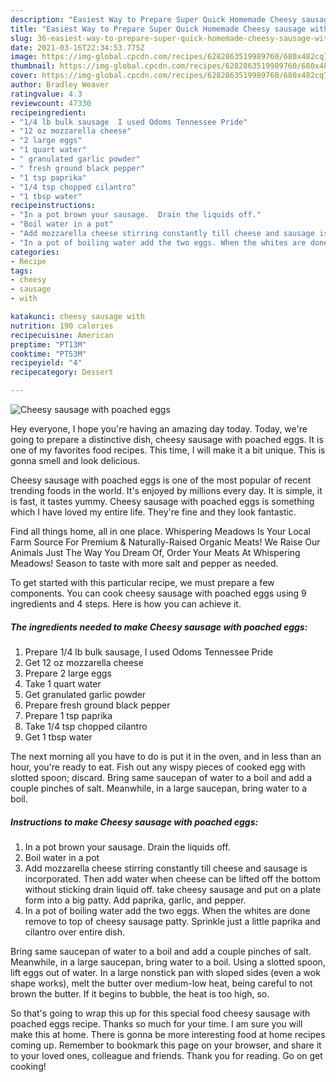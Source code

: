```yaml
---
description: "Easiest Way to Prepare Super Quick Homemade Cheesy sausage with poached eggs"
title: "Easiest Way to Prepare Super Quick Homemade Cheesy sausage with poached eggs"
slug: 36-easiest-way-to-prepare-super-quick-homemade-cheesy-sausage-with-poached-eggs
date: 2021-03-16T22:34:53.775Z
image: https://img-global.cpcdn.com/recipes/6282863519989760/680x482cq70/cheesy-sausage-with-poached-eggs-recipe-main-photo.jpg
thumbnail: https://img-global.cpcdn.com/recipes/6282863519989760/680x482cq70/cheesy-sausage-with-poached-eggs-recipe-main-photo.jpg
cover: https://img-global.cpcdn.com/recipes/6282863519989760/680x482cq70/cheesy-sausage-with-poached-eggs-recipe-main-photo.jpg
author: Bradley Weaver
ratingvalue: 4.3
reviewcount: 47330
recipeingredient:
- "1/4 lb bulk sausage  I used Odoms Tennessee Pride"
- "12 oz mozzarella cheese"
- "2 large eggs"
- "1 quart water"
- " granulated garlic powder"
- " fresh ground black pepper"
- "1 tsp paprika"
- "1/4 tsp chopped cilantro"
- "1 tbsp water"
recipeinstructions:
- "In a pot brown your sausage.  Drain the liquids off."
- "Boil water in a pot"
- "Add mozzarella cheese stirring constantly till cheese and sausage is incorporated. Then add water when cheese can be lifted off the bottom without sticking drain liquid off. take cheesy sausage and put on a plate form into a big patty. Add paprika,  garlic,  and pepper."
- "In a pot of boiling water add the two eggs. When the whites are done remove to top of cheesy sausage patty. Sprinkle just a little paprika and cilantro over entire dish."
categories:
- Recipe
tags:
- cheesy
- sausage
- with

katakunci: cheesy sausage with 
nutrition: 190 calories
recipecuisine: American
preptime: "PT13M"
cooktime: "PT53M"
recipeyield: "4"
recipecategory: Dessert

---
```



![Cheesy sausage with poached eggs](https://img-global.cpcdn.com/recipes/6282863519989760/680x482cq70/cheesy-sausage-with-poached-eggs-recipe-main-photo.jpg)

Hey everyone, I hope you're having an amazing day today. Today, we're going to prepare a distinctive dish, cheesy sausage with poached eggs. It is one of my favorites food recipes. This time, I will make it a bit unique. This is gonna smell and look delicious.

Cheesy sausage with poached eggs is one of the most popular of recent trending foods in the world. It's enjoyed by millions every day. It is simple, it is fast, it tastes yummy. Cheesy sausage with poached eggs is something which I have loved my entire life. They're fine and they look fantastic.

Find all things home, all in one place. Whispering Meadows Is Your Local Farm Source For Premium &amp; Naturally-Raised Organic Meats! We Raise Our Animals Just The Way You Dream Of, Order Your Meats At Whispering Meadows! Season to taste with more salt and pepper as needed.


To get started with this particular recipe, we must prepare a few components. You can cook cheesy sausage with poached eggs using 9 ingredients and 4 steps. Here is how you can achieve it.

<!--inarticleads1-->

##### The ingredients needed to make Cheesy sausage with poached eggs:

1. Prepare 1/4 lb bulk sausage,  I used Odoms Tennessee Pride
1. Get 12 oz mozzarella cheese
1. Prepare 2 large eggs
1. Take 1 quart water
1. Get  granulated garlic powder
1. Prepare  fresh ground black pepper
1. Prepare 1 tsp paprika
1. Take 1/4 tsp chopped cilantro
1. Get 1 tbsp water


The next morning all you have to do is put it in the oven, and in less than an hour, you&#39;re ready to eat. Fish out any wispy pieces of cooked egg with slotted spoon; discard. Bring same saucepan of water to a boil and add a couple pinches of salt. Meanwhile, in a large saucepan, bring water to a boil. 

<!--inarticleads2-->

##### Instructions to make Cheesy sausage with poached eggs:

1. In a pot brown your sausage.  Drain the liquids off.
1. Boil water in a pot
1. Add mozzarella cheese stirring constantly till cheese and sausage is incorporated. Then add water when cheese can be lifted off the bottom without sticking drain liquid off. take cheesy sausage and put on a plate form into a big patty. Add paprika,  garlic,  and pepper.
1. In a pot of boiling water add the two eggs. When the whites are done remove to top of cheesy sausage patty. Sprinkle just a little paprika and cilantro over entire dish.


Bring same saucepan of water to a boil and add a couple pinches of salt. Meanwhile, in a large saucepan, bring water to a boil. Using a slotted spoon, lift eggs out of water. In a large nonstick pan with sloped sides (even a wok shape works), melt the butter over medium-low heat, being careful to not brown the butter. If it begins to bubble, the heat is too high, so. 

So that's going to wrap this up for this special food cheesy sausage with poached eggs recipe. Thanks so much for your time. I am sure you will make this at home. There is gonna be more interesting food at home recipes coming up. Remember to bookmark this page on your browser, and share it to your loved ones, colleague and friends. Thank you for reading. Go on get cooking!
